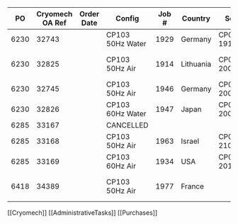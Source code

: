 | PO   | Cryomech OA Ref | Order Date | Config           | Job # | Country   | Serial Number        | Ship Date      | Comment                |
| ---- | --------------- | ---------- | ---------------- | ----- | --------- | -------------------- | -------------- | ---------------------- |
| 6230 | 32743           |            | CP103 50Hz Water | 1929  | Germany   | CP01H3W2ELCE-191118B | 2020-08-07     |                        |
| 6230 | 32825           |            | CP103 50Hz Air   | 1914  | Lithuania | CP01H3A2ELCE-200715A | 2020-08-08     | FedEx shipping dispute |
| 6230 | 32745           |            | CP103 50Hz Air   | 1946  | Germany   | CP01H3A2ELCE-200630A | 2020-11-12     |                        |
| 6230 | 32826           |            | CP103 60Hz Water | 1947  | Japan     | CP01H3W2ELCE-200730A | 2020-11-12     |                        |
| 6285 | 33167           |            | CANCELLED        |       |           |                      |                |                        |
| 6285 | 33168           |            | CP103 50Hz Air   | 1963  | Israel    | CP01H3A2ELCE-210125A | [[2021-02-19]] |                        |
| 6285 | 33169           |            | CP103 60Hz Air   | 1934  | USA       | CP01H3A2ELCE-201105A | 2020-12-07     |                        |
| 6418 | 34389           |            | CP103 50Hz Air   | 1977  | France    |                      | due Sep-2021   | 12m lines              |

[[Cryomech]]
[[AdministrativeTasks]]
[[Purchases]]